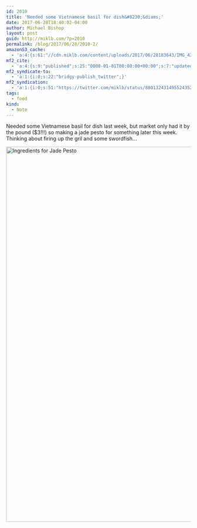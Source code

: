 ```yaml
---
id: 2010
title: 'Needed some Vietnamese basil for dish&#8230;&diams;'
date: 2017-06-28T18:40:02-04:00
author: Michael Bishop
layout: post
guid: http://miklb.com/?p=2010
permalink: /blog/2017/06/28/2010-2/
amazonS3_cache:
  - 'a:4:{s:61:"//cdn.miklb.com/content/uploads/2017/06/28183643/IMG_4245.jpg";i:2011;s:71:"//cdn.miklb.com/content/uploads/2017/06/28183643/IMG_4245-1024x1024.jpg";i:2011;s:48:"//miklb.com/content/uploads/2017/06/IMG_4245.jpg";i:2011;s:58:"//miklb.com/content/uploads/2017/06/IMG_4245-1024x1024.jpg";i:2011;}'
mf2_cite:
  - 'a:4:{s:9:"published";s:25:"0000-01-01T00:00:00+00:00";s:7:"updated";s:25:"0000-01-01T00:00:00+00:00";s:8:"category";a:1:{i:0;s:0:"";}s:6:"author";a:0:{}}'
mf2_syndicate-to:
  - 'a:1:{i:0;s:22:"bridgy-publish_twitter";}'
mf2_syndication:
  - 'a:1:{i:0;s:51:"https://twitter.com/miklb/status/880132431495524352";}'
tags:
  - food
kind:
  - Note
---
```

Needed some Vietnamese basil for dish last week, but market only had it by the pound ($3!!!) so making a jade pesto for something later this week. Thinking about firing up the gril and some swordfish…

<img src="https://miklb.com/content/uploads/2017/06/IMG_4245-1024x1024.jpg" alt="Ingredients for Jade Pesto" width="1024" height="1024" class="u-photo alignnone size-large wp-image-2011" />